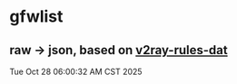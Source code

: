 # gfwlist
## raw -> json, based on [v2ray-rules-dat](https://github.com/Loyalsoldier/v2ray-rules-dat)
Tue Oct 28 06:00:32 AM CST 2025


